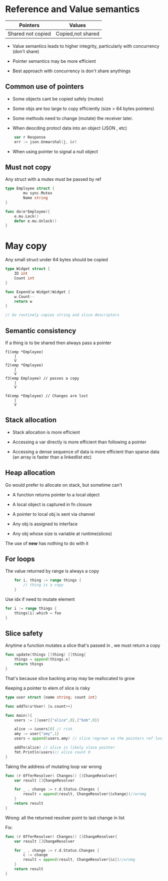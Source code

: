# Reference and Value semantics

|Pointers| Values  |
|-----------|--------|
| Shared not copied | Copied,not shared|

- Value semantics leads to higher integrity, particularly with concurrency (don't share)

- Pointer semantics may be more efficient

- Best approach with concurrency is don't share anythings

## Common use of pointers

- Some objects cant be copied safely (mutex)

- Some objs are too large to copy efficiently (size > 64 bytes pointers)

- Some methods need to change (mutate) the receiver later.

- When deocding protocl data into an object (JSON , etc)

```go
    var r Response
    err := json.Unmarshal(j, &r)
```
- When using pointer to signal a null object

## Must not copy 

Any struct with a mutex must be passed by ref

```go
type Employee struct {
        mu sync.Mutex
        Name string
}

func do(e*Employee){
    e.mu.Lock()
    defer e.mu.Unlock()
}
```

# May copy

Any small struct under 64 bytes should be copied

```go
type Widget struct {
    ID int
    Count int
}

func Expend(w Widget)Widget {
    w.Count-- 
    return w
}

// Go routinely copies string and slice descriptors
```
## Semantic consistency

If a thing is to be shared then always pass a pointer

```
f1(emp *Employee)
    |
    V
f2(emp *Employee)
    |
    V
f3(emp Employee) // passes a copy
    |
    V

f4(emp *Employee) // Changes are lost
    |
    V
```

## Stack allocation

- Stack allocation is more efficient

- Accessing a var directly is more efficient than following a pointer

- Accessing a dense sequence of data is more efficient than sparse data (an array is faster than a linkedlist etc)

## Heap allocation

Go would prefer to allocate on stack, but sometime can't

- A function returns pointer to a local object

- A local object is captured in fn closure

- A pointer to local obj is sent via channel

- Any obj is assigned to interface

- Any obj whose size is variable at runtime(slices)

The use of **new** has nothing to do with it

## For loops

The value returned by range is always a copy

```go
    for i, thing := range things {
        // thing is a copy
    }
```
Use idx if need to mutate element

```go
for i := range things {
    things[i].which = foo
}

```
## Slice safety

Anytime a function mutates a slice that's passed in , we must return a copy

```go
func update(things []thing) []thing{
    things = append(things.x)
    return things
}
```
That's because slice backing array may be reallocated to grow

Keeping a pointer to elem of slice is risky

```go
type user struct {name string; count int}

func addTo(u*User) {u.count++}

func main(){
    users := []user{{"alice",0},{"bob",0}}

    alice := &users[0] // risk
    amy := user{"amy",1}
    users = append(users,amy) // slice regrown so the pointers ref lost

    addTo(alice) // alice is likely slace pointer
    fmt.Println(users)// alice count 0
}

```
Taking the address of mutating loop var wrong

```go
func (r OfferResolver) Changes() []ChangeResolver{
    var result []ChangeResolver

    for _ , change := r.d.Status.Changes {
        result = append(result, ChangeResolver{&change})//wromg
    }
    return result
}
```

Wrong: all the returned resolver point to last change in list

Fix:

```go
func (r OfferResolver) Changes() []ChangeResolver{
    var result []ChangeResolver

    for _ , change := r.d.Status.Changes {
        c := change
        result = append(result, ChangeResolver{&c})//wromg
    }
    return result
}
```
